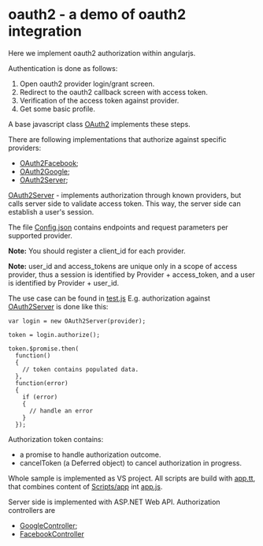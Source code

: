 oauth2 - a demo of oauth2 integration
======

Here we implement oauth2 authorization within angularjs.

Authentication is done as follows:

  1. Open oauth2 provider login/grant screen.
  2. Redirect to the oauth2 callback screen with access token.
  3. Verification of the access token against provider.
  4. Get some basic profile.

A base javascript class [OAuth2][1] implements these steps.

There are following implementations that authorize against specific providers:

 - [OAuth2Facebook][2];
 - [OAuth2Google][3];
 - [OAuth2Server][4];

[OAuth2Server][5] - implements authorization through known providers, but calls server side to validate access token. This way, the server side can establish a user's session.

The file [Config.json][6] contains endpoints and request parameters per supported provider.

**Note:**
You should register a client_id for each provider.

**Note:**
user_id and access_tokens are unique only in a scope of access provider, thus a session is identified by Provider + access_token, and a user is identified by Provider + user_id.
  
The use case can be found in [test.js][7]
E.g. authorization against [OAuth2Server][8] is done like this:

    var login = new OAuth2Server(provider);
    
    token = login.authorize();
    
    token.$promise.then(
      function()
      {
        // token contains populated data.
      },
      function(error)
      {
        if (error)
        {
          // handle an error
        }
      });


Authorization token contains:

 - a promise to handle authorization outcome.
 - cancelToken (a Deferred object) to cancel authorization in progress.

Whole sample is implemented as VS project.
All scripts are build with [app.tt][9], that combines content of [Scripts/app][10] int [app.js][11].

Server side is implemented with ASP.NET Web API.
Authorization controllers are

  - [GoogleController][12];
  - [FacebookController][13]

  [1]: https://github.com/nesterovsky-bros/oauth2/blob/master/OAuth2/Scripts/app/oauth2/oauth2.js
  [2]: https://github.com/nesterovsky-bros/oauth2/blob/master/OAuth2/Scripts/app/oauth2/oauth2-facebook.js
  [3]: https://github.com/nesterovsky-bros/oauth2/blob/master/OAuth2/Scripts/app/oauth2/oauth2-google.js
  [4]: https://github.com/nesterovsky-bros/oauth2/blob/master/OAuth2/Scripts/app/oauth2/oauth2-server.js
  [5]: https://github.com/nesterovsky-bros/oauth2/blob/master/OAuth2/Scripts/app/oauth2/oauth2-server.js
  [6]: https://github.com/nesterovsky-bros/oauth2/blob/master/OAuth2/Scripts/app/oauth2/Config.json
  [7]: https://github.com/nesterovsky-bros/oauth2/blob/master/OAuth2/Scripts/app/test/test.js
  [8]: https://github.com/nesterovsky-bros/oauth2/blob/master/OAuth2/Scripts/app/oauth2/oauth2-server.js
  [9]: https://github.com/nesterovsky-bros/oauth2/blob/master/OAuth2/Scripts/app.tt
  [10]: https://github.com/nesterovsky-bros/oauth2/tree/master/OAuth2/Scripts/app
  [11]: https://github.com/nesterovsky-bros/oauth2/blob/master/OAuth2/Scripts/app.js
  [12]: https://github.com/nesterovsky-bros/oauth2/blob/master/OAuth2/Controllers/OAuth2/GoogleController.cs
  [13]: https://github.com/nesterovsky-bros/oauth2/blob/master/OAuth2/Controllers/OAuth2/FacebookController.cs